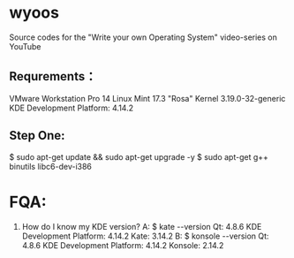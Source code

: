 # wyoos
Source codes for the "Write your own Operating System" video-series on YouTube
## Requrements：
   VMware Workstation Pro 14 
   Linux Mint 17.3 "Rosa"
   Kernel 3.19.0-32-generic 
   KDE Development Platform: 4.14.2 
   
   
   
## Step One:

   $ sudo apt-get update && sudo apt-get upgrade -y
   $ sudo apt-get g++ binutils libc6-dev-i386
  
# FQA:
   
   1. How do I know my KDE version?
      A: $ kate --version
         Qt: 4.8.6
         KDE Development Platform: 4.14.2 
         Kate: 3.14.2 
      B: $ konsole --version
         Qt: 4.8.6
         KDE Development Platform: 4.14.2 
         Konsole: 2.14.2 
